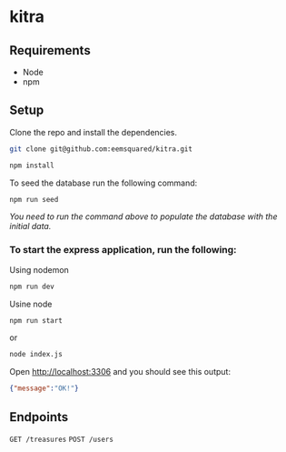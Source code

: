 # kitra

## Requirements

* Node
* npm

## Setup
Clone the repo and install the dependencies.

```bash
git clone git@github.com:eemsquared/kitra.git
```
```bash
npm install
```

To seed the database run the following command:
```bash
npm run seed
```
_You need to run the command above to populate the database with the initial data._

### To start the express application, run the following:

Using nodemon
```bash
npm run dev
```

Usine node
```bash
npm run start
```
or 
```bash
node index.js
```

Open [http://localhost:3306](http://localhost:3306) and you should see this output:
```json
{"message":"OK!"}
```

## Endpoints

`GET /treasures`
`POST /users`
